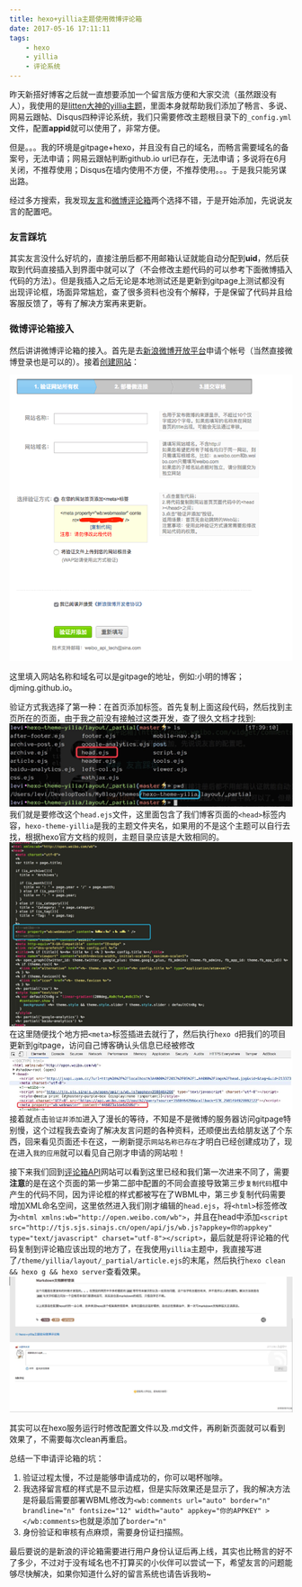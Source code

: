 ```yaml
---
title: hexo+yillia主题使用微博评论箱
date: 2017-05-16 17:11:11
tags:
	- hexo
	- yillia
	- 评论系统
---
```


昨天新搭好博客之后就一直想要添加一个留言版方便和大家交流（虽然跟没有人），我使用的是[litten大神的yillia主题](https://github.com/litten/hexo-theme-yilia)，里面本身就帮助我们添加了畅言、多说、网易云跟帖、Disqus四种评论系统，我们只需要修改主题根目录下的`_config.yml`文件，配置**appid**就可以使用了，非常方便。

但是。。。我的环境是gitpage+hexo，并且没有自己的域名，而畅言需要域名的备案号，无法申请；网易云跟帖判断github.io url已存在，无法申请；多说将在6月关闭，不推荐使用；Disqus在墙内使用不方便，不推荐使用。。。于是我只能另谋出路。
<!--moew-->
经过多方搜索，我发现[友言](http://www.uyan.cc/getcode)和[微博评论箱](http://open.weibo.com/widget/comments.php)两个选择不错，于是开始添加，先说说友言的配置吧。

### 友言踩坑

其实友言没什么好坑的，直接注册后都不用邮箱认证就能自动分配到**uid**，然后获取到代码直接插入到界面中就可以了（不会修改主题代码的可以参考下面微博插入代码的方法）。但是我插入之后无论是本地测试还是更新到gitpage上测试都没有出现评论框，场面异常尴尬，查了很多资料也没有个解释，于是保留了代码并且给客服反馈了，等有了解决方案再来更新。

### 微博评论箱接入

然后讲讲微博评论箱的接入。首先是去[新浪微博开放平台](http://open.weibo.com/)申请个帐号（当然直接微博登录也是可以的）。接着[创建网站](http://open.weibo.com/webmaster/add)：

![创建网站](/imgs/weibo_create_web.png)

这里填入网站名称和域名可以是gitpage的地址，例如:小明的博客；djming.github.io。

验证方式我选择了第一种：在首页添加标签。首先复制上面这段代码，然后找到主页所在的页面，由于我之前没有接触过这类开发，查了很久文档才找到:![head地址](/imgs/head_path.png)
我们就是要修改这个`head.ejs`文件，这里面包含了我们博客页面的`<head>`标签内容，`hexo-theme-yillia`是我的主题文件夹名，如果用的不是这个主题可以自行去找，根据hexo官方文档的规则，主题目录应该是大致相同的。
![微博配置](/imgs/weibo_config1.png)
在这里随便找个地方把`<meta>`标签插进去就行了，然后执行`hexo d`把我们的项目更新到gitpage，访问自己博客确认头信息已经被修改![确认头信息已被修改](/imgs/weibo_confirm_head.png)
接着就点击`验证并添加`进入了漫长的等待，不知是不是微博的服务器访问gitpage特别慢，这个过程我去查询了解决友言问题的各种资料，还顺便出去给朋友送了个东西，回来看见页面还卡在这，一刷新提示`网站名称已存在`才明白已经创建成功了，现在进入`我的应用`就可以看见自己刚才申请的网站啦！

接下来我们回到[评论箱API](http://open.weibo.com/widget/comments.php)网站可以看到这里已经和我们第一次进来不同了，需要**注意**的是在这个页面的第一步第二部中配置的不同会直接导致第三步`复制代码`框中产生的代码不同，因为评论框的样式都被写在了WBML中，第三步复制代码需要增加XML命名空间，这里依然进入我们刚才编辑的`head.ejs`，将`<html>`标签修改为`<html xmlns:wb="http://open.weibo.com/wb">`，并且在head中添加`<script src="http://tjs.sjs.sinajs.cn/open/api/js/wb.js?appkey=你的appkey" type="text/javascript" charset="utf-8"></script>`，最后就是将评论箱的代码复制到评论箱应该出现的地方了，在我使用`yillia`主题中，我直接写进了`/theme/yillia/layout/_partial/article.ejs`的末尾，然后执行`hexo clean && hexo g && hexo server`查看效果。![评论框](/imgs/pinglun.png)

其实可以在hexo服务运行时修改配置文件以及.md文件，再刷新页面就可以看到效果了，不需要每次clean再重启。

总结一下申请评论箱的坑：
	
1. 验证过程太慢，不过是能够申请成功的，你可以喝杯咖啡。
2. 我选择留言框的样式是不显示边框，但是实际效果还是显示了，我的解决方法是将最后需要部署WBML修改为`<wb:comments url="auto" border="n" brandline="n" fontsize="12" width="auto" appkey="你的APPKEY" ></wb:comments>`也就是添加了`border="n"`
3. 身份验证和审核有点麻烦，需要身份证扫描照。

最后要说的是新浪的评论箱需要进行用户身份认证后再上线，其实也比畅言的好不了多少，不过对于没有域名也不打算买的小伙伴可以尝试一下，希望友言的问题能够尽快解决，如果你知道什么好的留言系统也请告诉我哟~
